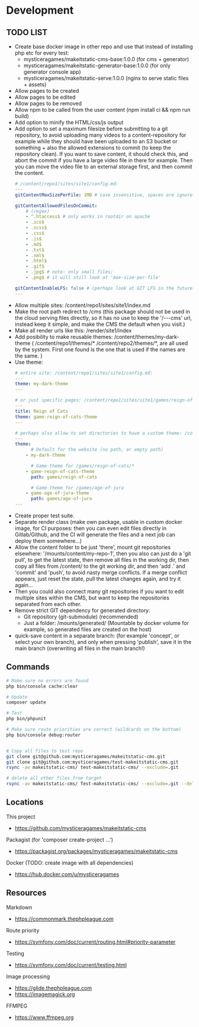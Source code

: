 # Development

## TODO LIST

- Create base docker image in other repo and use that instead of installing php etc for every test:
  - mysticeragames/makeitstatic-cms-base:1.0.0 (for cms + generator)
  - mysticeragames/makeitstatic-generator-base:1.0.0 (for only generator console app)
  - mysticeragames/makeitstatic-serve:1.0.0 (nginx to serve static files + assets)
- Allow pages to be created
- Allow pages to be edited
- Allow pages to be removed
- Allow npm to be called from the user content (npm install ci && npm run build)
- Add option to minify the HTML/css/js output
- Add option to set a maximum filesize before submitting to a git repository, to avoid uploading many videos to a content-repository for example while they should have been uploaded to an S3 bucket or something + also the allowed extensions to commit (to keep the repository clean). If you want to save content, it should check this, and abort the commit if you have a large video file in there for example. Then you can move the video file to an external storage first, and then commit the content.
    ```yaml
    # /content/repo1/sites/site1/config.md:
    ---
    gitContentMaxSizePerFile: 1MB # case insensitive, spaces are ignored: '5 kb', '6KB', '25MB', '2GB'
    
    gitContentAllowedFilesOnCommit:
        # (regex)
        - ^.htaccess$ # only works in rootdir on apache
        - .ico$
        - .scss$
        - .css$
        - .js$
        - .md$
        - .txt$
        - .xml$
        - .html$
        - .gif$
        - .jpg$ # note: only small files;
        - .png$ # it will still look at 'max-size-per-file'

    gitContentEnableLFS: false # (perhaps look at GIT LFS in the future, to just allow to push everything to the content directory!...)
    ---
    ```
- Allow multiple sites: /content/repo1/sites/site1/index.md
- Make the root path redirect to /cms (this package should not be used in the cloud serving files directly, so it has no use to keep the '/---cms' url, instead keep it simple, and make the CMS the default when you visit.)
- Make all render urls like this: /render/site1/index
- Add posibility to make reusable themes: /content/themes/my-dark-theme ( /content/repo1/themes/* /content/repo2/themes/*, are all used by the system. First one found is the one that is used if the names are the same. )
- Use theme:
    ```yaml
    # entire site: /content/repo1/sites/site1/config.md:
    ---
    theme: my-dark-theme
    ---

    # or just specific pages: /content/repo1/sites/site1/games/reign-of-cats/index.md
    ---
    title: Reign of Cats
    theme: game-reign-of-cats-theme
    ---

    # perhaps also allow to set directories to have a custom theme: /content/repo1/sites/site1/config.md:
    ---
    theme:
          # Default for the website (no path, or empty path)
        - my-dark-theme

          # Game-theme for /games/reign-of-cats/*
        - game-reign-of-cats-theme
          path: games/reign-of-cats

          # Game-theme for /games/age-of-jura
        - game-age-of-jura-theme
          path: games/age-of-jura
    ---

    ```
- Create proper test suite.
- Separate render class (make own package, usable in custom docker image, for CI purposes: then you can even edit files directly in Gitlab/Github, and the CI will generate the files and a next job can deploy them somewhere...)
- Allow the content folder to be just 'there', mount git repositories elsewhere: '/mounts/content/my-repo-1', then you also can just do a 'git pull', to get the latest state, then remove all files in the working dir, then copy all files from /content/ to the git working dir, and then 'add .' and 'commit' and 'push', to avoid nasty merge conflicts. If a merge conflict appears, just reset the state, pull the latest changes again, and try it again...
- Then you could also connect many git repositories if you want to edit multiple sites within the CMS, but want to keep the repositories separated from each other.
- Remove strict GIT dependency for generated directory:
    - Git repository (git-submodule) (recommended)
    - Just a folder: /mounts/generated/ (Mountable by docker volume for example, so generated files are created on the host)
- quick-save content in a separate branch: (for example 'concept', or select your own branch), and only when pressing 'publish', save it in the main branch (overwriting all files in the main branch!)

## Commands

```bash
# Make sure no errors are found
php bin/console cache:clear

# Update
composer update

# Test
php bin/phpunit

# Make sure route priorities are correct (wildcards on the bottom)
php bin/console debug:router


# Copy all files to test repo
git clone git@github.com:mysticeragames/makeitstatic-cms.git
git clone git@github.com:mysticeragames/test-makeitstatic-cms.git
rsync -av makeitstatic-cms/ test-makeitstatic-cms/ --exclude=.git

# delete all other files from target
rsync -av makeitstatic-cms/ Test-makeitstatic-cms/ --exclude=.git --delete

```

## Locations

This project
- https://github.com/mysticeragames/makeitstatic-cms

Packagist (for 'composer create-project ...')
- https://packagist.org/packages/mysticeragames/makeitstatic-cms

Docker (TODO: create image with all dependencies)
- https://hub.docker.com/u/mysticeragames

## Resources

Markdown
- https://commonmark.thephpleague.com

Route priority
- https://symfony.com/doc/current/routing.html#priority-parameter

Testing
- https://symfony.com/doc/current/testing.html

Image processing

- https://glide.thephpleague.com
- https://imagemagick.org

FFMPEG

- https://www.ffmpeg.org

